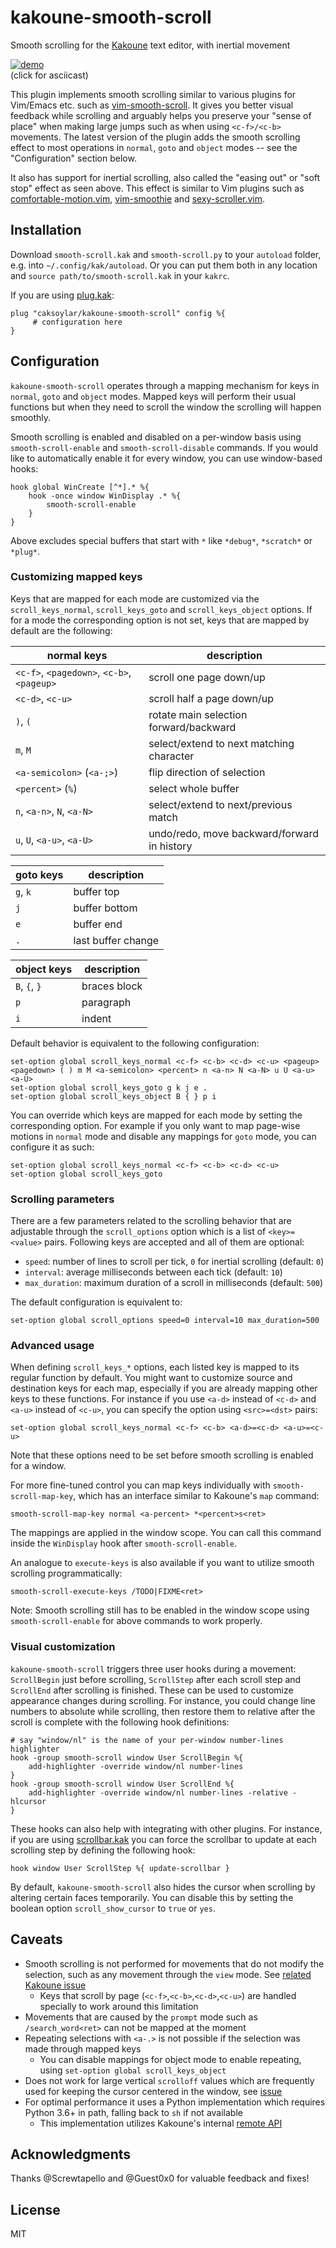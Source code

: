 # kakoune-smooth-scroll
Smooth scrolling for the [Kakoune](https://kakoune.org) text editor, with inertial movement

[![demo](https://caksoylar.github.io/kakoune-smooth-scroll/kakoune-smooth-scroll-v2-60fps.gif)](https://asciinema.org/a/m0DhKbv9AjAABOABKadgeYnH6?autoplay=1&loop=1)
<br/>(click for asciicast)

This plugin implements smooth scrolling similar to various plugins for Vim/Emacs etc. such as [vim-smooth-scroll](https://github.com/terryma/vim-smooth-scroll).
It gives you better visual feedback while scrolling and arguably helps you preserve your "sense of place" when making large jumps such as when using `<c-f>/<c-b>` movements.
The latest version of the plugin adds the smooth scrolling effect to most operations in `normal`, `goto` and `object` modes -- see the "Configuration" section below.

It also has support for inertial scrolling, also called the "easing out" or "soft stop" effect as seen above.
This effect is similar to Vim plugins such as [comfortable-motion.vim](https://github.com/yuttie/comfortable-motion.vim), [vim-smoothie](https://github.com/psliwka/vim-smoothie/) and [sexy-scroller.vim](https://github.com/joeytwiddle/sexy_scroller.vim).

## Installation
Download `smooth-scroll.kak` and `smooth-scroll.py` to your `autoload` folder, e.g. into `~/.config/kak/autoload`.
Or you can put them both in any location and `source path/to/smooth-scroll.kak` in your `kakrc`.

If you are using [plug.kak](https://github.com/andreyorst/plug.kak):
```kak
plug "caksoylar/kakoune-smooth-scroll" config %{
     # configuration here
}
```

## Configuration
`kakoune-smooth-scroll` operates through a mapping mechanism for keys in `normal`, `goto` and `object` modes.
Mapped keys will perform their usual functions but when they need to scroll the window the scrolling will happen smoothly.

Smooth scrolling is enabled and disabled on a per-window basis using `smooth-scroll-enable` and `smooth-scroll-disable` commands.
If you would like to automatically enable it for every window, you can use window-based hooks:
```kak
hook global WinCreate [^*].* %{
    hook -once window WinDisplay .* %{
        smooth-scroll-enable
    }
}
```

Above excludes special buffers that start with `*` like `*debug*`, `*scratch*` or `*plug*`.

### Customizing mapped keys
Keys that are mapped for each mode are customized via the `scroll_keys_normal`, `scroll_keys_goto` and `scroll_keys_object` options. If for a mode the corresponding option is not set, keys that are mapped by default are the following:

| **normal** keys                           | description                                 |
| ------                                    | ------                                      |
|`<c-f>`, `<pagedown>`, `<c-b>`, `<pageup>` | scroll one page down/up                     |
|`<c-d>`, `<c-u>`                           | scroll half a page down/up                  |
|`)`, `(`                                   | rotate main selection forward/backward      |
|`m`, `M`                                   | select/extend to next matching character    |
|`<a-semicolon>` (`<a-;>`)                  | flip direction of selection                 |
|`<percent>` (`%`)                          | select whole buffer                         |
|`n`, `<a-n>`, `N`, `<a-N>`                 | select/extend to next/previous match        |
|`u`, `U`, `<a-u>`, `<a-U>`                 | undo/redo, move backward/forward in history |

| **goto** keys                             | description                                 |
| ------                                    | ------                                      |
|`g`, `k`                                   | buffer top                                  |
|`j`                                        | buffer bottom                               |
|`e`                                        | buffer end                                  |
|`.`                                        | last buffer change                          |

| **object** keys                           | description                                 |
| ------                                    | ------                                      |
|`B`, `{`, `}`                              | braces block                                |
|`p`                                        | paragraph                                   |
|`i`                                        | indent                                      |

Default behavior is equivalent to the following configuration:
```kak
set-option global scroll_keys_normal <c-f> <c-b> <c-d> <c-u> <pageup> <pagedown> ( ) m M <a-semicolon> <percent> n <a-n> N <a-N> u U <a-u> <a-U>
set-option global scroll_keys_goto g k j e .
set-option global scroll_keys_object B { } p i
```

You can override which keys are mapped for each mode by setting the corresponding option.
For example if you only want to map page-wise motions in `normal` mode and disable any mappings for `goto` mode, you can configure it as such:
```kak
set-option global scroll_keys_normal <c-f> <c-b> <c-d> <c-u>
set-option global scroll_keys_goto
```

### Scrolling parameters
There are a few parameters related to the scrolling behavior that are adjustable through the `scroll_options` option which is a list of `<key>=<value>` pairs. Following keys are accepted and all of them are optional:
- `speed`: number of lines to scroll per tick, `0` for inertial scrolling (default: `0`)
- `interval`: average milliseconds between each tick (default: `10`)
- `max_duration`: maximum duration of a scroll in milliseconds (default: `500`)

The default configuration is equivalent to:
```kak
set-option global scroll_options speed=0 interval=10 max_duration=500
```

### Advanced usage

When defining `scroll_keys_*` options, each listed key is mapped to its regular function by default.
You might want to customize source and destination keys for each map, especially if you are already mapping other keys to these functions.
For instance if you use `<a-d>` instead of `<c-d>` and `<a-u>` instead of `<c-u>`, you can specify the option using `<src>=<dst>` pairs:
```kak
set-option global scroll_keys_normal <c-f> <c-b> <a-d>=<c-d> <a-u>=<c-u>
```

Note that these options need to be set before smooth scrolling is enabled for a window.

For more fine-tuned control you can map keys individually with `smooth-scroll-map-key`, which has an interface similar to Kakoune's `map` command:
```kak
smooth-scroll-map-key normal <a-percent> *<percent>s<ret>
```
The mappings are applied in the window scope. You can call this command inside the `WinDisplay` hook after `smooth-scroll-enable`.

An analogue to `execute-keys` is also available if you want to utilize smooth scrolling programmatically:
```kak
smooth-scroll-execute-keys /TODO|FIXME<ret>
```

Note: Smooth scrolling still has to be enabled in the window scope using `smooth-scroll-enable` for above commands to work properly.

### Visual customization

`kakoune-smooth-scroll` triggers three user hooks during a movement: `ScrollBegin` just before scrolling, `ScrollStep` after each scroll step and `ScrollEnd` after scrolling is finished. These can be used to customize appearance changes during scrolling. For instance, you could change line numbers to absolute while scrolling, then restore them to relative after the scroll is complete with the following hook definitions:
```kak
# say "window/nl" is the name of your per-window number-lines highlighter
hook -group smooth-scroll window User ScrollBegin %{
    add-highlighter -override window/nl number-lines
}
hook -group smooth-scroll window User ScrollEnd %{
    add-highlighter -override window/nl number-lines -relative -hlcursor
}
```

These hooks can also help with integrating with other plugins. For instance, if you are using [scrollbar.kak](https://github.com/sawdust-and-diamonds/scrollbar.kak) you can force the scrollbar to update at each scrolling step by defining the following hook:
```kak
hook window User ScrollStep %{ update-scrollbar }
```

By default, `kakoune-smooth-scroll` also hides the cursor when scrolling by altering certain faces temporarily. You can disable this by setting the boolean option `scroll_show_cursor` to `true` or `yes`.

## Caveats
- Smooth scrolling is not performed for movements that do not modify the selection, such as any movement through the `view` mode. See [related Kakoune issue](https://github.com/mawww/kakoune/issues/3616)
  - Keys that scroll by page (`<c-f>`,`<c-b>`,`<c-d>`,`<c-u>`) are handled specially to work around this limitation
- Movements that are caused by the `prompt` mode such as `/search_word<ret>` can not be mapped at the moment
- Repeating selections with `<a-.>` is not possible if the selection was made through mapped keys
  - You can disable mappings for object mode to enable repeating, using `set-option global scroll_keys_object`
- Does not work for large vertical `scrolloff` values which are frequently used for keeping the cursor centered in the window, see [issue](https://github.com/caksoylar/kakoune-smooth-scroll/issues/9)
- For optimal performance it uses a Python implementation which requires Python 3.6+ in path, falling back to `sh` if not available
  - This implementation utilizes Kakoune's internal [remote API](https://github.com/mawww/kakoune/blob/master/src/remote.hh)

## Acknowledgments
Thanks @Screwtapello and @Guest0x0 for valuable feedback and fixes!

## License
MIT
